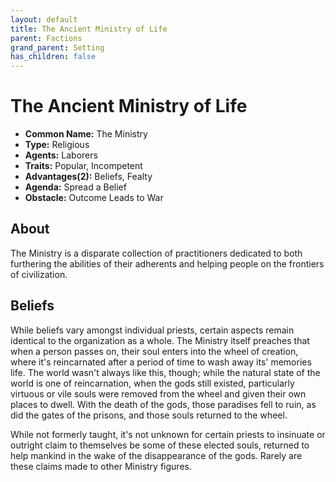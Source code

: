 ```yaml
---
layout: default
title: The Ancient Ministry of Life
parent: Factions
grand_parent: Setting
has_children: false
---
```


# The Ancient Ministry of Life

- **Common Name:** The Ministry
- **Type:** Religious
- **Agents:** Laborers
- **Traits:** Popular, Incompetent
- **Advantages(2):** Beliefs, Fealty
- **Agenda:** Spread a Belief
- **Obstacle:** Outcome Leads to War

## About
The Ministry is a disparate collection of practitioners dedicated to both furthering the abilities of their adherents and helping people on the frontiers of civilization.

## Beliefs
While beliefs vary amongst individual priests, certain aspects remain identical to the organization as a whole. The Ministry itself preaches that when a person passes on, their soul enters into the wheel of creation, where it's reincarnated after a period of time to wash away its' memories life. The world wasn't always like this, though; while the natural state of the world is one of reincarnation, when the gods still existed, particularly virtuous or vile souls were removed from the wheel and given their own places to dwell. With the death of the gods, those paradises fell to ruin, as did the gates of the prisons, and those souls returned to the wheel.

While not formerly taught, it's not unknown for certain priests to insinuate or outright claim to themselves be some of these elected souls, returned to help mankind in the wake of the disappearance of the gods. Rarely are these claims made to other Ministry figures.
